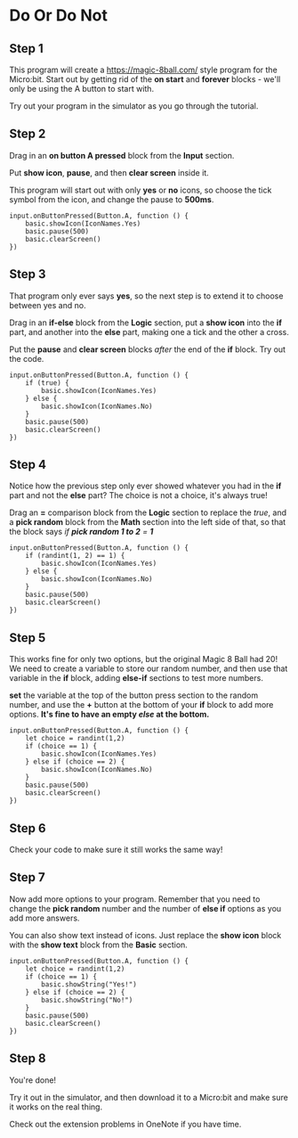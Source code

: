 # Do Or Do Not

## Step 1
This program will create a https://magic-8ball.com/ style program for the Micro:bit.
Start out by getting rid of the **on start** and **forever** blocks - we'll only be using
the A button to start with.

Try out your program in the simulator as you go through the tutorial.


## Step 2
Drag in an **on button A pressed** block from the **Input** section.

Put **show icon**, **pause**, and then **clear screen** inside it.

This program will start out with only **yes** or **no** icons, so choose the tick
symbol from the icon, and change the pause to **500ms**.

```blocks
input.onButtonPressed(Button.A, function () {
    basic.showIcon(IconNames.Yes)
    basic.pause(500)
    basic.clearScreen()
})
```

## Step 3
That program only ever says **yes**, so the next step is to extend it to
choose between yes and no.

Drag in an **if-else** block from the **Logic** section, put a **show icon**
into the **if** part, and another into the **else** part, making one a tick
and the other a cross.

Put the **pause** and **clear screen** blocks *after* the end of the **if**
block. Try out the code.

```blocks
input.onButtonPressed(Button.A, function () {
    if (true) {
        basic.showIcon(IconNames.Yes)
    } else {
        basic.showIcon(IconNames.No)
    }
    basic.pause(500)
    basic.clearScreen()
})
```

## Step 4
Notice how the previous step only ever showed whatever you had in the **if**
part and not the **else** part? The choice is not a choice, it's always true!

Drag an **=** comparison block from the **Logic** section to replace the *true*,
and a **pick random** block from the **Math** section into the left side of that,
so that the block says *if **pick random 1 to 2** = **1***

```blocks
input.onButtonPressed(Button.A, function () {
    if (randint(1, 2) == 1) {
        basic.showIcon(IconNames.Yes)
    } else {
        basic.showIcon(IconNames.No)
    }
    basic.pause(500)
    basic.clearScreen()
})
```

## Step 5
This works fine for only two options, but the original Magic 8 Ball had 20!
We need to create a variable to store our random number, and then use that variable
in the **if** block, adding **else-if** sections to test more numbers.

**set** the variable at the top of the button press section to the random
number, and use the **+** button at the bottom of your **if** block to add
more options. **It's fine to have an empty *else* at the bottom.**

```blocks
input.onButtonPressed(Button.A, function () {
    let choice = randint(1,2)
    if (choice == 1) {
        basic.showIcon(IconNames.Yes)
    } else if (choice == 2) {
        basic.showIcon(IconNames.No)
    }
    basic.pause(500)
    basic.clearScreen()
})
```

## Step 6
Check your code to make sure it still works the same way!

## Step 7
Now add more options to your program. Remember that you need to change
the **pick random** number and the number of **else if** options as you add
more answers.

You can also show text instead of icons. Just replace the **show icon** block
with the **show text** block from the **Basic** section.

```blocks
input.onButtonPressed(Button.A, function () {
    let choice = randint(1,2)
    if (choice == 1) {
        basic.showString("Yes!")
    } else if (choice == 2) {
        basic.showString("No!")
    }
    basic.pause(500)
    basic.clearScreen()
})
```

## Step 8
You're done!

Try it out in the simulator, and then download it to a Micro:bit and make
sure it works on the real thing.

Check out the extension problems in OneNote if you have time.

